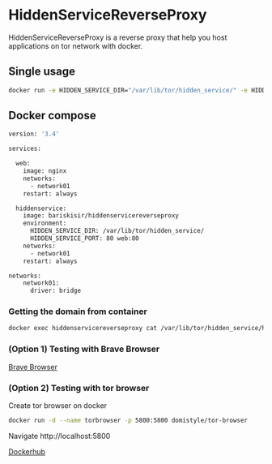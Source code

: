 # HiddenServiceReverseProxy
HiddenServiceReverseProxy is a reverse proxy that help you host applications on tor network with docker.

## Single usage
```sh
docker run -e HIDDEN_SERVICE_DIR="/var/lib/tor/hidden_service/" -e HIDDEN_SERVICE_PORT="80 192.168.1.10:80" --name hiddenservicereverseproxy bariskisir/hiddenservicereverseproxy
```

## Docker compose
```sh
version: '3.4'

services:

  web:
    image: nginx
    networks: 
      - network01
    restart: always

  hiddenservice:
    image: bariskisir/hiddenservicereverseproxy
    environment: 
      HIDDEN_SERVICE_DIR: /var/lib/tor/hidden_service/
      HIDDEN_SERVICE_PORT: 80 web:80
    networks: 
      - network01
    restart: always

networks:
    network01:
      driver: bridge
```

### Getting the domain from container
```sh
docker exec hiddenservicereverseproxy cat /var/lib/tor/hidden_service/hostname
```

### (Option 1) Testing with Brave Browser
[Brave Browser](https://brave.com/)

### (Option 2) Testing with tor browser
Create tor browser on docker
```sh
docker run -d --name torbrowser -p 5800:5800 domistyle/tor-browser
```
Navigate http://localhost:5800

[Dockerhub](https://hub.docker.com/r/bariskisir/hiddenservicereverseproxy)
